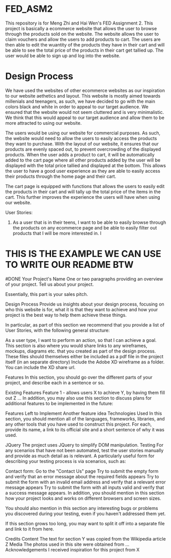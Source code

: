 # FED_ASM2
This repository is for Meng Zhi and Hai Wen's FED Assignment 2. This project is basically a ecommerce website that allows the user to browse through the products sold on the website. The website allows the user to claim vouchers and allow the users to add products to cart. The users are then able to edit the wuantity of the products they have in their cart and will be able to see the total price of the products in their cart get tallied up. The user would be able to sign up and log into the website. 

# Design Process
We have used the websites of other ecommerce websites as our inspiration to our website aethetics and layout. This website is mostly aimed towards millenials and teenagers, as such, we have decided to go with the main colors black and white in order to appeal to our target audience. We ensured that the website would not seem cluttered and is very minimalistic. We think that this would appeal to our target audience and allow them to be more attracted to using our website. 

The users would be using our website for commercial purposes. As such, the website would need to allow the users to easily access the products they want to purchase. With the layout of our website, it ensures that our products are evenly spaced out, to prevent overcrowding of the displayed products. When the user adds a product to cart, it will be automatically added to the cart page where all other products added by the user will be displayed with the total price tallied and displayed at the bottom. This allows the user to have a good user experience as they are able to easily access their products through the home page and their cart. 

The cart page is equipped with functions that allows the users to easily edit the products in their cart and will tally up the total price of the items in the cart. This further improves the experience the users will have when using our website. 

User Stories: 
1) As a user that is in their teens, I want to be able to easily browse through the products on any ecommerce page and be able to easily filter out products that I will be more interested in. I
# THIS IS THE EXAMPLE WE CAN USE TO WRITE OUR README BTW
#DONE
Your Project's Name
One or two paragraphs providing an overview of your project. Tell us about your project.

Essentially, this part is your sales pitch.

Design Process
Provide us insights about your design process, focusing on who this website is for, what it is that they want to achieve and how your project is the best way to help them achieve these things.

In particular, as part of this section we recommend that you provide a list of User Stories, with the following general structure:

As a user type, I want to perform an action, so that I can achieve a goal.
This section is also where you would share links to any wireframes, mockups, diagrams etc. that you created as part of the design process. These files should themselves either be included as a pdf file in the project itself (in an separate directory) Include the Adobe XD wireframe as a folder. You can include the XD share url.

Features
In this section, you should go over the different parts of your project, and describe each in a sentence or so.

Existing Features
Feature 1 - allows users X to achieve Y, by having them fill out Z
...
In addition, you may also use this section to discuss plans for additional features to be implemented in the future:

Features Left to Implement
Another feature idea
Technologies Used
In this section, you should mention all of the languages, frameworks, libraries, and any other tools that you have used to construct this project. For each, provide its name, a link to its official site and a short sentence of why it was used.

JQuery
The project uses JQuery to simplify DOM manipulation.
Testing
For any scenarios that have not been automated, test the user stories manually and provide as much detail as is relevant. A particularly useful form for describing your testing process is via scenarios, such as:

Contact form:
Go to the "Contact Us" page
Try to submit the empty form and verify that an error message about the required fields appears
Try to submit the form with an invalid email address and verify that a relevant error message appears
Try to submit the form with all inputs valid and verify that a success message appears.
In addition, you should mention in this section how your project looks and works on different browsers and screen sizes.

You should also mention in this section any interesting bugs or problems you discovered during your testing, even if you haven't addressed them yet.

If this section grows too long, you may want to split it off into a separate file and link to it from here.

Credits
Content
The text for section Y was copied from the Wikipedia article Z
Media
The photos used in this site were obtained from ...
Acknowledgements
I received inspiration for this project from X
